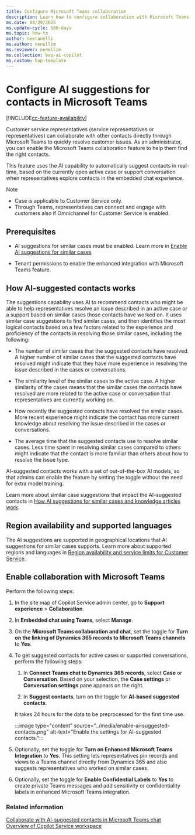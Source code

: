 ```yaml
---
title: Configure Microsoft Teams collaboration
description: Learn how to configure collaboration with Microsoft Teams in Customer Service.
ms.date: 04/29/2025
ms.update-cycle: 180-days
ms.topic: how-to
author: neeranelli
ms.author: nenellim
ms.reviewer: nenellim
ms.collection: bap-ai-copilot
ms.custom: bap-template
---
```


# Configure AI suggestions for contacts in Microsoft Teams

[!INCLUDE[cc-feature-availability](../../includes/cc-feature-availability.md)]

Customer service representatives (service representatives or representatives) can collaborate with other contacts directly through Microsoft Teams to quickly resolve customer issues. As an administrator, you can enable the Microsoft Teams collaboration feature to help them find the right contacts.

This feature uses the AI capability to automatically suggest contacts in real-time, based on the currently open active case or support conversation when representatives explore contacts in the embedded chat experience.

> [!NOTE]
> - Case is applicable to Customer Service only.
> - Through Teams, representatives can connect and engage with customers also if Omnichannel for Customer Service is enabled.

## Prerequisites

- AI suggestions for similar cases must be enabled. Learn more in [Enable AI suggestions for similar cases](csw-enable-ai-suggested-cases-knowledge-articles.md)

- Tenant permissions to enable the enhanced integration with Microsoft Teams feature.

## How AI-suggested contacts works

The suggestions capability uses AI to recommend contacts who might be able to help representatives resolve an issue described in an active case or a support based on similar cases those contacts have worked on. It uses similar case suggestions to find similar cases, and then identifies the most logical contacts based on a few factors related to the experience and proficiency of the contacts in resolving those similar cases, including the following:

- The number of similar cases that the suggested contacts have resolved. A higher number of similar cases that the suggested contacts have resolved might indicate that they have more experience in resolving the issue described in the cases or conversations.

- The similarity level of the similar cases to the active case. A higher similarity of the cases means that the similar cases the contacts have resolved are more related to the active case or conversation that representatives are currently working on.

- How recently the suggested contacts have resolved the similar cases. More recent experience might indicate the contact has more current knowledge about resolving the issue described in the cases or conversations.

- The average time that the suggested contacts use to resolve similar cases. Less time spent in resolving similar cases compared to others might indicate that the contact is more familiar than others about how to resolve the issue type.

AI-suggested contacts works with a set of out-of-the-box AI models, so that admins can enable the feature by setting the toggle without the need for extra model training.

Learn more about similar case suggestions that impact the AI-suggested contacts in [How AI suggestions for similar cases and knowledge articles work](csw-enable-ai-suggested-cases-knowledge-articles.md#how-ai-suggestions-for-similar-cases-and-knowledge-articles-work).

## Region availability and supported languages

The AI suggestions are supported in geographical locations that AI suggestions for similar cases supports. Learn more about supported regions and languages in [Region availability and service limits for Customer Service](cs-region-availability-service-limits.md).

## Enable collaboration with Microsoft Teams

Perform the following steps:

1. In the site map of Copilot Service admin center, go to **Support experience** > **Collaboration**.
    
1. In **Embedded chat using Teams**, select **Manage**.

1. On the **Microsoft Teams collaboration and chat**, set the toggle for **Turn on the linking of Dynamics 365 records to Microsoft Teams channels** to **Yes**.

1. To get suggested contacts for active cases or supported conversations, perform the following steps:
   
   1. In **Connect Teams chat to Dynamics 365 records**, select **Case** or **Conversation**. Based on your selection, the **Case settings** or **Conversation settings** pane appears on the right.

   1. In **Suggest contacts**, turn on the toggle for **AI-based suggested contacts**.

    It takes 24 hours for the data to be preprocessed for the first time use.

    :::image type="content" source="../media/enable-ai-suggested-contacts.png" alt-text="Enable the settings for AI-suggested contacts.":::

1. Optionally, set the toggle for **Turn on Enhanced Microsoft Teams Integration** to **Yes**. This setting lets representatives pin records and views to a Teams channel directly from Dynamics 365 and also suggests representatives who worked on similar cases.

1. Optionally, set the toggle for **Enable Confidential Labels** to **Yes** to create private Teams messages and add sensitivity or confidentiality labels in enhanced Microsoft Teams integration.


### Related information

[Collaborate with AI-suggested contacts in Microsoft Teams chat](../use/use-ai-suggested-contacts-teams.md)  
[Overview of Copilot Service workspace](../implement/csw-overview.md)  

